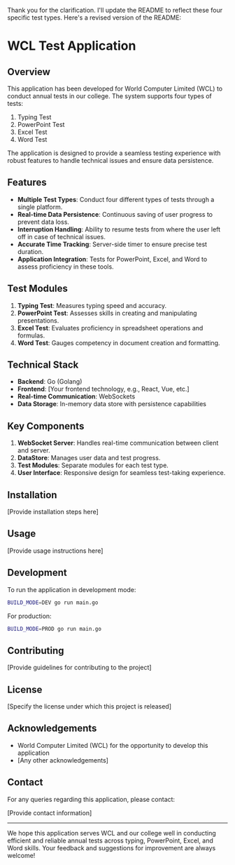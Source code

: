 Thank you for the clarification. I'll update the README to reflect these four specific test types. Here's a revised version of the README:

# WCL Test Application

## Overview

This application has been developed for World Computer Limited (WCL) to conduct annual tests in our college. The system supports four types of tests:

1. Typing Test
2. PowerPoint Test
3. Excel Test
4. Word Test

The application is designed to provide a seamless testing experience with robust features to handle technical issues and ensure data persistence.

## Features

- **Multiple Test Types**: Conduct four different types of tests through a single platform.
- **Real-time Data Persistence**: Continuous saving of user progress to prevent data loss.
- **Interruption Handling**: Ability to resume tests from where the user left off in case of technical issues.
- **Accurate Time Tracking**: Server-side timer to ensure precise test duration.
- **Application Integration**: Tests for PowerPoint, Excel, and Word to assess proficiency in these tools.

## Test Modules

1. **Typing Test**: Measures typing speed and accuracy.
2. **PowerPoint Test**: Assesses skills in creating and manipulating presentations.
3. **Excel Test**: Evaluates proficiency in spreadsheet operations and formulas.
4. **Word Test**: Gauges competency in document creation and formatting.

## Technical Stack

- **Backend**: Go (Golang)
- **Frontend**: [Your frontend technology, e.g., React, Vue, etc.]
- **Real-time Communication**: WebSockets
- **Data Storage**: In-memory data store with persistence capabilities

## Key Components

1. **WebSocket Server**: Handles real-time communication between client and server.
2. **DataStore**: Manages user data and test progress.
3. **Test Modules**: Separate modules for each test type.
4. **User Interface**: Responsive design for seamless test-taking experience.

## Installation

[Provide installation steps here]

## Usage

[Provide usage instructions here]

## Development

To run the application in development mode:

```bash
BUILD_MODE=DEV go run main.go
```

For production:

```bash
BUILD_MODE=PROD go run main.go
```

## Contributing

[Provide guidelines for contributing to the project]

## License

[Specify the license under which this project is released]

## Acknowledgements

- World Computer Limited (WCL) for the opportunity to develop this application
- [Any other acknowledgements]

## Contact

For any queries regarding this application, please contact:

[Provide contact information]

---

We hope this application serves WCL and our college well in conducting efficient and reliable annual tests across typing, PowerPoint, Excel, and Word skills. Your feedback and suggestions for improvement are always welcome!